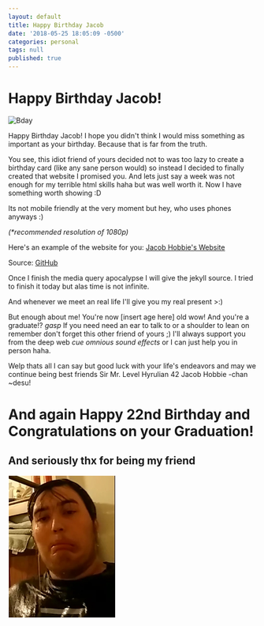 ```yaml
---
layout: default
title: Happy Birthday Jacob
date: '2018-05-25 18:05:09 -0500'
categories: personal
tags: null
published: true
---
```


Happy Birthday Jacob!
==============

![Bday](https://www.wishesgreeting.com/wp-content/uploads/2015/10/happy-birthday-cat02.jpg)

<div class="content-spacing"></div>


Happy Birthday Jacob! I hope you didn't think I would miss something as important as your birthday. Because that is far from the truth.

You see, this idiot friend of yours decided not to was too lazy to create a birthday card (like any sane person would) so instead I decided to finally created that website I promised you. And lets just say a week was not enough for my terrible html skills haha but was well worth it. Now I have something worth showing :D

Its not mobile friendly at the very moment but hey, who uses phones anyways :)

_(*recommended resolution of 1080p)_

Here's an example of the website for you:    [Jacob Hobbie's Website](http://ramilhinshaw.com/temp/Jacobs%20Website%20V2/index.html) 

Source: [GitHub](https://github.com/RamilHinshaw/RamilHinshaw.github.io/tree/master/temp/Jacobs%20Website%20V2)

Once I finish the media query apocalypse I will give the jekyll source. I tried to finish it today but alas time is not infinite.

And whenever we meet an real life I'll give you my real present >:)

But enough about me! You're now [insert age here] old wow! And you're a graduate!? *gasp* If you need need an ear to talk to or a shoulder to lean on remember don't forget this other friend of yours ;) I'll always support you from the deep web *cue omnious sound effects* or I can just help you in person haha. 

Welp thats all I can say but good luck with your life's endeavors and may we continue being best friends Sir Mr. Level Hyrulian 42 Jacob Hobbie -chan ~desu!



<div class="content-spacing"></div><div class="content-spacing"></div><div class="content-spacing"></div>
<div class="content-spacing"></div><div class="content-spacing"></div><div class="content-spacing"></div>
<div class="content-spacing"></div><div class="content-spacing"></div><div class="content-spacing"></div>


And again Happy 22nd Birthday and Congratulations on your Graduation!
==============================================

And seriously thx for being my friend
----------------------------------

<div class="content-spacing"></div><div class="content-spacing"></div><div class="content-spacing"></div>
<div class="content-spacing"></div><div class="content-spacing"></div><div class="content-spacing"></div>

![Ice Bucket Jacob](https://raw.githubusercontent.com/RamilHinshaw/RamilHinshaw.github.io/master/temp/Ice%20Bucket.PNG)

